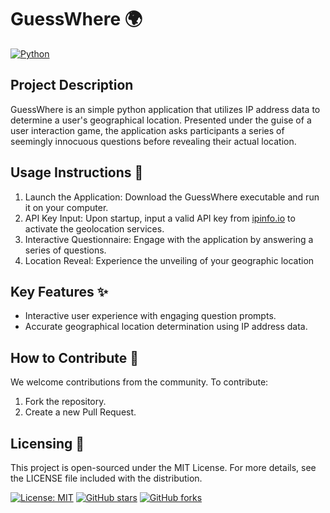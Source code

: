 # GuessWhere 🌍
[![Python](https://img.shields.io/badge/Python-3.8-blue.svg)](https://www.python.org/)
## Project Description
GuessWhere is an simple python application that utilizes IP address data to determine a user's geographical location. Presented under the guise of a user interaction game, the application asks participants a series of seemingly innocuous questions before revealing their actual location.

## Usage Instructions 🚀
1. Launch the Application: Download the GuessWhere executable and run it on your computer.
2. API Key Input: Upon startup, input a valid API key from [ipinfo.io](https://ipinfo.io/) to activate the geolocation services.
3. Interactive Questionnaire: Engage with the application by answering a series of questions.
4. Location Reveal: Experience the unveiling of your geographic location

## Key Features ✨
- Interactive user experience with engaging question prompts.
- Accurate geographical location determination using IP address data.

## How to Contribute 🤝
We welcome contributions from the community. To contribute:
1. Fork the repository.
2. Create a new Pull Request.

## Licensing 📄
This project is open-sourced under the MIT License. For more details, see the LICENSE file included with the distribution.

[![License: MIT](https://img.shields.io/badge/License-MIT-yellow.svg)](https://opensource.org/licenses/MIT)
[![GitHub stars](https://img.shields.io/github/stars/Dragonroar45/GuessWhere.svg?style=social&label=Star)](https://github.com/Dragonroar45/GuessWhere/stargazers)
[![GitHub forks](https://img.shields.io/github/forks/Dragonroar45/GuessWhere.svg?style=social&label=Fork)](https://github.com/Dragonroar45/GuessWhere/fork)

